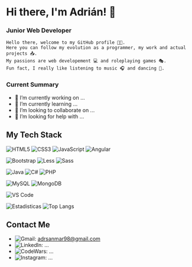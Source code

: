 # Hi there, I'm Adrián! 👋

<h3> Junior Web Developer </h3>

`Hello there, welcome to my GitHub profile 👨‍💻.`
</br>
`Here you can follow my evolution as a programmer, my work and actual projects 📤.`
</br>
`My passions are web developement 💻 and roleplaying games 🎭.`
</br>
`Fun fact, I really like listening to music 🎧 and dancing 🕺.`

### Current Summary
- 🔭 I’m currently working on ...
- 🌱 I’m currently learning ...
- 👯 I’m looking to collaborate on ...
- 🤔 I’m looking for help with ...

## My Tech Stack

![HTML5](https://img.shields.io/badge/-HTML5-%23E44D27?style=flat-square&logo=html5&logoColor=ffffff)
![CSS3](https://img.shields.io/badge/-CSS3-%231572B6?style=flat-square&logo=css3)
![JavaScript](https://img.shields.io/badge/-JavaScript-%23F7DF1C?style=flat-square&logo=javascript&logoColor=000000&labelColor=%23F7DF1C&color=%23FFCE5A)
![Angular](https://img.shields.io/badge/-Angular-dc143c?style=flat-square&logo=Angular&logoColor=ffffff)

![Bootstrap](https://img.shields.io/badge/-Bootstrap-6633cc?style=flat-square&logo=Bootstrap&logoColor=ffffff)
![Less](https://img.shields.io/badge/-Less-%231d365d?style=flat-square&logo=less&logoColor=ffffff)
![Sass](https://img.shields.io/badge/-Sass-%23CC6699?style=flat-square&logo=sass&logoColor=ffffff)

![Java](https://img.shields.io/badge/-Java-ffa500?style=flat-square&logo=Java&logoColor=ffffff)
![C#](https://img.shields.io/badge/-CSharp-800080?style=flat-square&logo=C#&logoColor=ffffff)
![PHP](https://img.shields.io/badge/-PHP-6666FF?style=flat-square&logo=PHP&logoColor=ffffff)

![MySQL](https://img.shields.io/badge/-MySQL-B0C4DE?style=flat-square&logo=MySQL&logoColor=ffffff)
![MongoDB](https://img.shields.io/badge/-MongoDB-32cd32?style=flat-square&logo=MongoDB&logoColor=ffffff)

![VS Code](https://img.shields.io/badge/-VSCode-%23007ACC?style=flat-square&logo=visual-studio-code)

![Estadisticas](https://github-readme-stats.vercel.app/api?username=adrismm&show_icons=true&theme=dark)
![Top Langs](https://github-readme-stats.vercel.app/api/top-langs/?username=adrismm&layout=compact&theme=dark)

## Contact Me

- ![Gmail](https://img.shields.io/badge/Gmail-D14836?style=flat-square&logo=gmail&logoColor=white): adrsanmar98@gmail.com
- ![LinkedIn](https://img.shields.io/badge/LinkedIn-0077B5?style=for-the-badge&logo=linkedin&logoColor=white): ...
- ![CodeWars](https://img.shields.io/badge/Codewars-B1361E?style=for-the-badge&logo=Codewars&logoColor=white): ...
- ![Instagram](https://img.shields.io/badge/Instagram-E4405F?style=for-the-badge&logo=instagram&logoColor=white): ...

